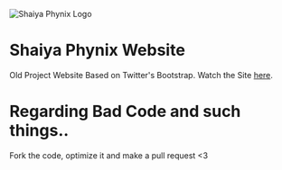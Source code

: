 ![Shaiya Phynix Logo](https://evonix.github.io/shaiyaphynix-website/assets/img/logo.png)

# Shaiya Phynix Website
Old Project Website Based on Twitter's Bootstrap. Watch the Site [here](https://evonix.github.io/shaiyaphynix-website).

# Regarding Bad Code and such things..
Fork the code, optimize it and make a pull request <3
